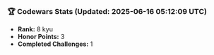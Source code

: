### 🏆 Codewars Stats (Updated: 2025-06-16 05:12:09 UTC)

- **Rank:** 8 kyu
- **Honor Points:** 3
- **Completed Challenges:** 1
